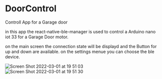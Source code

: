 # DoorControl
Controll App for a Garage door

in this app the react-native-ble-manager is used to control a Arduino nano iot 33 for a Garage Door motor.

on the main screen the connection state will be displayd and the Button for up and down are available. on the settings menue you can choose the ble device. 

![Screen Shot 2022-03-01 at 19 51 03](https://user-images.githubusercontent.com/83664057/156439130-22e1f5e1-ee17-4c7c-81e6-214a9ccb125e.png)
![Screen Shot 2022-03-01 at 19 51 30](https://user-images.githubusercontent.com/83664057/156439143-78bf97a5-3892-477a-bf51-9ba3bee0cdd8.png)
